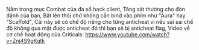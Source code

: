 Nằm trong mục Combat của đa số hack client,
Tăng sát thương cho đòn đánh của bạn,
Bật lên thôi chứ không cần bind vào phím như "Aura" hay "Scaffold",
Cái này sẽ có chế độ riêng cho từng anticheat vì nếu sài sai chế độ không qua mặt được anticheat đó thì bạn sẽ bị anticheat flag,
Video về cơ chế hoạt động của Criticals: https://www.youtube.com/watch?v=Znj4S9gKqtk
